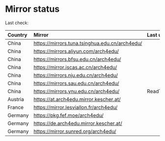 <script src="./time.js"></script>
# Mirror status
Last check: <script type="text/javascript">localize(1693804606.837137);</script>

|Country|Mirror|Last update|
|:------|:-----|:----------|
|China|https://mirrors.tuna.tsinghua.edu.cn/arch4edu/|<script type="text/javascript">localize(1693765763);</script>|
|China|https://mirrors.aliyun.com/arch4edu/|<script type="text/javascript">localize(1693723141);</script>|
|China|https://mirrors.bfsu.edu.cn/arch4edu/|<script type="text/javascript">localize(1693765763);</script>|
|China|https://mirror.iscas.ac.cn/arch4edu/|<script type="text/javascript">localize(1693765763);</script>|
|China|https://mirrors.nju.edu.cn/arch4edu/|<script type="text/javascript">localize(1693765763);</script>|
|China|https://mirrors.sau.edu.cn/arch4edu/|<script type="text/javascript">localize(1693765763);</script>|
|China|https://mirrors.ynu.edu.cn/arch4edu/|ReadTimeout|
|Austria|https://at.arch4edu.mirror.kescher.at/|<script type="text/javascript">localize(1693765763);</script>|
|France|https://mirror.lesviallon.fr/arch4edu/|<script type="text/javascript">localize(1693765763);</script>|
|Germany|https://pkg.fef.moe/arch4edu/|<script type="text/javascript">localize(1693765763);</script>|
|Germany|https://de.arch4edu.mirror.kescher.at/|<script type="text/javascript">localize(1693765763);</script>|
|Germany|https://mirror.sunred.org/arch4edu/|<script type="text/javascript">localize(1693765763);</script>|

<script src="./tablefilter/tablefilter.js"></script>
<script src="./table.js"></script>